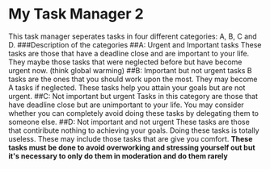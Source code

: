 # My Task Manager 2

This task manager seperates tasks in four different categories: A, B, C and D.
###Description of the categories
##A: Urgent and Important tasks
These tasks are those that have a deadline close and are important to your life. They maybe those tasks that were neglected before but have become urgent now. (think global warming)
##B: Important but not urgent tasks
B tasks are the ones that you should work upon the most. They may become A tasks if neglected. These tasks help you attain your goals but are not urgent.
##C: Not important but urgent
Tasks in this category are those that have deadline close but are unimportant to your life. You may consider whether you can completely avoid doing these tasks by delegating them to someone else.
##D: Not important and not urgent
These tasks are those that contiribute nothing to achieving your goals. Doing these tasks is totally useless. These may include those tasks that are give you comfort. **These tasks must be done to avoid overworking and stressing yourself out but it's necessary to only do them in moderation and do them rarely**


